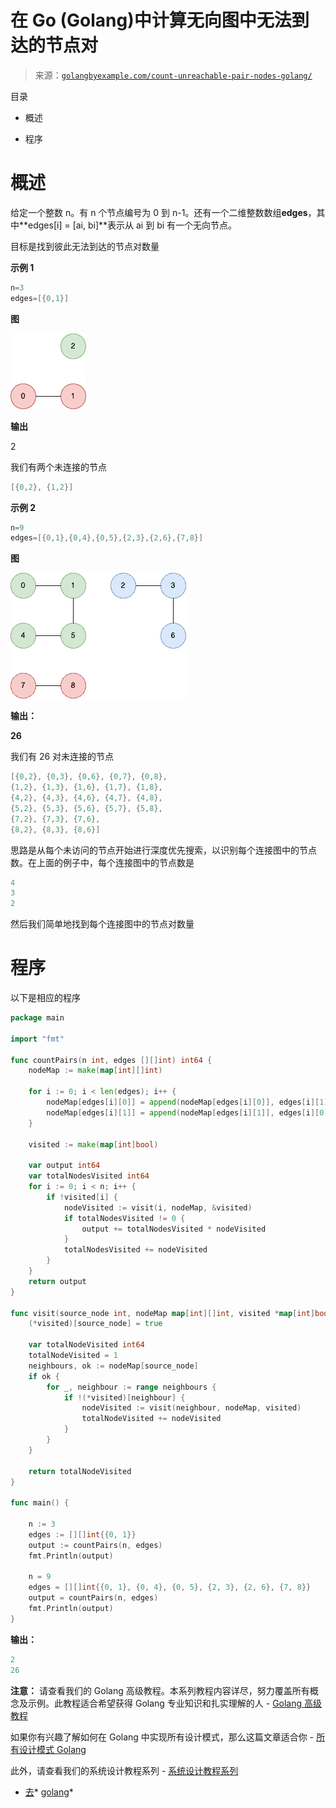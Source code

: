 <!--yml

类别：未分类

日期：2024-10-13 06:50:31

-->

# 在 Go (Golang)中计算无向图中无法到达的节点对

> 来源：[`golangbyexample.com/count-unreachable-pair-nodes-golang/`](https://golangbyexample.com/count-unreachable-pair-nodes-golang/)

目录

+   概述

+   程序

# **概述**

给定一个整数 n。有 n 个节点编号为 0 到 n-1。还有一个二维整数数组**edges**，其中**edges[i] = [ai, bi]**表示从 ai 到 bi 有一个无向节点。

目标是找到彼此无法到达的节点对数量

**示例 1**

```go
n=3
edges=[{0,1}]
```

**图**

![](img/8473545ae2c070f9173a090845f5e532.png)

**输出**

2

我们有两个未连接的节点

```go
[{0,2}, {1,2}]
```

**示例 2**

```go
n=9
edges=[{0,1},{0,4},{0,5},{2,3},{2,6},{7,8}]
```

**图**

![](img/649eee1225b6dbfbb0bd449cfb524479.png)

**输出：**

**26**

我们有 26 对未连接的节点

```go
[{0,2}, {0,3}, {0,6}, {0,7}, {0,8},
{1,2}, {1,3}, {1,6}, {1,7}, {1,8},
{4,2}, {4,3}, {4,6}, {4,7}, {4,8},
{5,2}, {5,3}, {5,6}, {5,7}, {5,8},
{7,2}, {7,3}, {7,6},
{8,2}, {8,3}, {8,6}]
```

思路是从每个未访问的节点开始进行深度优先搜索，以识别每个连接图中的节点数。在上面的例子中，每个连接图中的节点数是

```go
4
3
2
```

然后我们简单地找到每个连接图中的节点对数量

# **程序**

以下是相应的程序

```go
package main

import "fmt"

func countPairs(n int, edges [][]int) int64 {
	nodeMap := make(map[int][]int)

	for i := 0; i < len(edges); i++ {
		nodeMap[edges[i][0]] = append(nodeMap[edges[i][0]], edges[i][1])
		nodeMap[edges[i][1]] = append(nodeMap[edges[i][1]], edges[i][0])
	}

	visited := make(map[int]bool)

	var output int64
	var totalNodesVisited int64
	for i := 0; i < n; i++ {
		if !visited[i] {
			nodeVisited := visit(i, nodeMap, &visited)
			if totalNodesVisited != 0 {
				output += totalNodesVisited * nodeVisited
			}
			totalNodesVisited += nodeVisited
		}
	}
	return output
}

func visit(source_node int, nodeMap map[int][]int, visited *map[int]bool) int64 {
	(*visited)[source_node] = true

	var totalNodeVisited int64
	totalNodeVisited = 1
	neighbours, ok := nodeMap[source_node]
	if ok {
		for _, neighbour := range neighbours {
			if !(*visited)[neighbour] {
				nodeVisited := visit(neighbour, nodeMap, visited)
				totalNodeVisited += nodeVisited
			}
		}
	}

	return totalNodeVisited
}

func main() {

	n := 3
	edges := [][]int{{0, 1}}
	output := countPairs(n, edges)
	fmt.Println(output)

	n = 9
	edges = [][]int{{0, 1}, {0, 4}, {0, 5}, {2, 3}, {2, 6}, {7, 8}}
	output = countPairs(n, edges)
	fmt.Println(output)
}
```

**输出：**

```go
2
26
```

**注意：** 请查看我们的 Golang 高级教程。本系列教程内容详尽，努力覆盖所有概念及示例。此教程适合希望获得 Golang 专业知识和扎实理解的人 - [Golang 高级教程](https://golangbyexample.com/golang-comprehensive-tutorial/)

如果你有兴趣了解如何在 Golang 中实现所有设计模式，那么这篇文章适合你 - [所有设计模式 Golang](https://golangbyexample.com/all-design-patterns-golang/)

此外，请查看我们的系统设计教程系列 - [系统设计教程系列](https://techbyexample.com/system-design-questions/)

+   [去](https://golangbyexample.com/tag/go/)*   [golang](https://golangbyexample.com/tag/golang/)*
